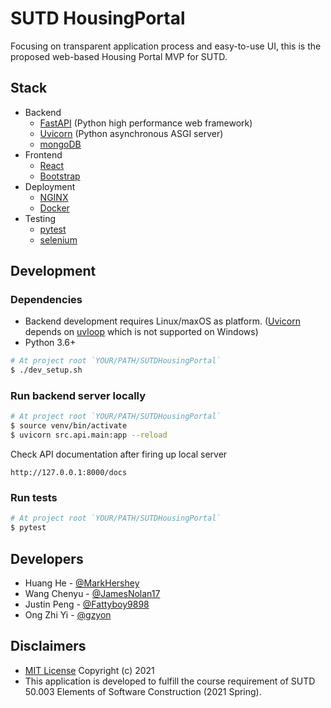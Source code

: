 # SUTD HousingPortal

Focusing on transparent application process and easy-to-use UI, this is the proposed web-based Housing Portal MVP for SUTD.

## Stack

-   Backend
    -   [FastAPI](https://fastapi.tiangolo.com/) (Python high performance web framework)
    -   [Uvicorn](https://www.uvicorn.org/) (Python asynchronous ASGI server)
    -   [mongoDB](https://www.mongodb.com/)
-   Frontend
    -   [React](https://reactjs.org/)
    -   [Bootstrap](https://getbootstrap.com/)
-   Deployment
    -   [NGINX](https://www.nginx.com/)
    -   [Docker](https://www.docker.com/)
-   Testing
    -   [pytest](https://docs.pytest.org/en/stable/)
    -   [selenium](https://selenium-python.readthedocs.io/)

## Development

### Dependencies

-   Backend development requires Linux/maxOS as platform. ([Uvicorn](https://www.uvicorn.org/) depends on [uvloop](https://github.com/MagicStack/uvloop) which is not supported on Windows)
-   Python 3.6+

```bash
# At project root `YOUR/PATH/SUTDHousingPortal`
$ ./dev_setup.sh
```

### Run backend server locally

```bash
# At project root `YOUR/PATH/SUTDHousingPortal`
$ source venv/bin/activate
$ uvicorn src.api.main:app --reload
```

Check API documentation after firing up local server

```
http://127.0.0.1:8000/docs
```

### Run tests

```bash
# At project root `YOUR/PATH/SUTDHousingPortal`
$ pytest
```

## Developers

-   Huang He - [@MarkHershey](https://github.com/MarkHershey)
-   Wang Chenyu - [@JamesNolan17](https://github.com/JamesNolan17)
-   Justin Peng - [@Fattyboy9898](https://github.com/Fattyboy9898)
-   Ong Zhi Yi - [@gzyon](https://github.com/gzyon)

## Disclaimers

-   [MIT License](LICENSE) Copyright (c) 2021
-   This application is developed to fulfill the course requirement of SUTD 50.003 Elements of Software Construction (2021 Spring).

